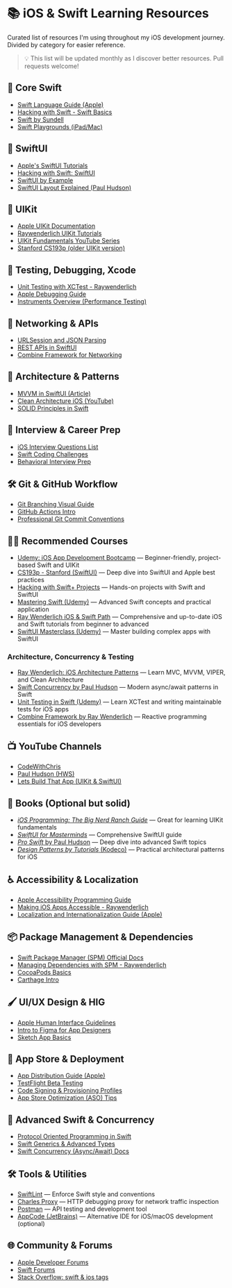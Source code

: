# 📚 iOS & Swift Learning Resources

Curated list of resources I'm using throughout my iOS development journey. Divided by category for easier reference.  
> 💡 This list will be updated monthly as I discover better resources. Pull requests welcome!

## 🧠 Core Swift

- [Swift Language Guide (Apple)](https://docs.swift.org/swift-book/LanguageGuide/TheBasics.html)
- [Hacking with Swift - Swift Basics](https://www.hackingwithswift.com/100)
- [Swift by Sundell](https://www.swiftbysundell.com/)
- [Swift Playgrounds (iPad/Mac)](https://apps.apple.com/us/app/swift-playgrounds/id908519492)

## 📱 SwiftUI

- [Apple's SwiftUI Tutorials](https://developer.apple.com/tutorials/swiftui)
- [Hacking with Swift: SwiftUI](https://www.hackingwithswift.com/quick-start/swiftui)
- [SwiftUI by Example](https://www.hackingwithswift.com/quick-start/swiftui)
- [SwiftUI Layout Explained (Paul Hudson)](https://www.youtube.com/watch?v=UybU5HvlZ4A)

## 🧰 UIKit

- [Apple UIKit Documentation](https://developer.apple.com/documentation/uikit)
- [Raywenderlich UIKit Tutorials](https://www.kodeco.com/ios/paths/2-uikit)
- [UIKit Fundamentals YouTube Series](https://www.youtube.com/playlist?list=PL5PR3UyfTWvfacnfUsvNcxIiKIgidNRoW)
- [Stanford CS193p (older UIKit version)](https://cs193p.sites.stanford.edu/)

## 🧪 Testing, Debugging, Xcode

- [Unit Testing with XCTest - Raywenderlich](https://www.kodeco.com/886912-unit-testing-tutorial-for-ios-getting-started)
- [Apple Debugging Guide](https://developer.apple.com/documentation/xcode/debugging-your-app)
- [Instruments Overview (Performance Testing)](https://developer.apple.com/videos/play/wwdc2020/10163/)

## 🔌 Networking & APIs

- [URLSession and JSON Parsing](https://www.hackingwithswift.com/articles/117/how-to-parse-json-using-the-codable-protocol)
- [REST APIs in SwiftUI](https://www.youtube.com/watch?v=G0J2Pqoyg54)
- [Combine Framework for Networking](https://www.raywenderlich.com/4161005-combine-getting-started)

## 🧱 Architecture & Patterns

- [MVVM in SwiftUI (Article)](https://swiftwithmajid.com/2020/01/29/mvvm-in-swiftui/)
- [Clean Architecture iOS (YouTube)](https://www.youtube.com/watch?v=8BKR0otvYsI)
- [SOLID Principles in Swift](https://medium.com/@nimjea/solid-principles-in-swift-fc484953e97e)

## 🎯 Interview & Career Prep

- [iOS Interview Questions List](https://github.com/soapyigu/Swift-30-Projects#interview-prep)
- [Swift Coding Challenges](https://www.hackingwithswift.com/books/ios-swift-algorithms)
- [Behavioral Interview Prep](https://www.interviewbit.com/hr-interview-questions/)

## 🛠 Git & GitHub Workflow

- [Git Branching Visual Guide](https://learngitbranching.js.org/)
- [GitHub Actions Intro](https://docs.github.com/en/actions/learn-github-actions/understanding-github-actions)
- [Professional Git Commit Conventions](https://www.conventionalcommits.org/en/v1.0.0/)

## 🧑‍💻 Recommended Courses

* [Udemy: iOS App Development Bootcamp](https://www.udemy.com/course/ios-13-app-development-bootcamp/) — Beginner-friendly, project-based Swift and UIKit
* [CS193p - Stanford (SwiftUI)](https://cs193p.sites.stanford.edu/) — Deep dive into SwiftUI and Apple best practices
* [Hacking with Swift+ Projects](https://www.hackingwithswift.com/plus) — Hands-on projects with Swift and SwiftUI
* [Mastering Swift (Udemy)](https://www.udemy.com/course/mastering-swift/) — Advanced Swift concepts and practical application
* [Ray Wenderlich iOS & Swift Path](https://www.kodeco.com/paths/ios) — Comprehensive and up-to-date iOS and Swift tutorials from beginner to advanced
* [SwiftUI Masterclass (Udemy)](https://www.udemy.com/course/swiftui-masterclass-course-ios-development-with-swift/) — Master building complex apps with SwiftUI

### Architecture, Concurrency & Testing

* [Ray Wenderlich: iOS Architecture Patterns](https://www.kodeco.com/10007045-ios-architecture-patterns) — Learn MVC, MVVM, VIPER, and Clean Architecture
* [Swift Concurrency by Paul Hudson](https://www.hackingwithswift.com/quick-start/concurrency) — Modern async/await patterns in Swift
* [Unit Testing in Swift (Udemy)](https://www.udemy.com/course/ios-unit-testing/) — Learn XCTest and writing maintainable tests for iOS apps
* [Combine Framework by Ray Wenderlich](https://www.kodeco.com/4161005-combine-getting-started) — Reactive programming essentials for iOS developers

## 📺 YouTube Channels

- [CodeWithChris](https://www.youtube.com/c/CodeWithChris)
- [Paul Hudson (HWS)](https://www.youtube.com/c/PaulHudson)
- [Lets Build That App (UIKit & SwiftUI)](https://www.youtube.com/c/letsbuildthatapp)

## 📘 Books (Optional but solid)

- [_iOS Programming: The Big Nerd Ranch Guide_](https://www.bignerdranch.com/books/ios-programming-the-big-nerd-ranch-guide-sixth-edition/) — Great for learning UIKit fundamentals  
- [_SwiftUI for Masterminds_](https://www.lawrencelundgren.com/swiftui-for-masterminds-2nd-edition/) — Comprehensive SwiftUI guide  
- [_Pro Swift_ by Paul Hudson](https://www.hackingwithswift.com/store/pro-swift) — Deep dive into advanced Swift topics  
- [_Design Patterns by Tutorials_ (Kodeco)](https://www.kodeco.com/books/design-patterns-by-tutorials) — Practical architectural patterns for iOS

## ♿ Accessibility & Localization

- [Apple Accessibility Programming Guide](https://developer.apple.com/accessibility/)
- [Making iOS Apps Accessible - Raywenderlich](https://www.kodeco.com/10110269-making-your-ios-app-accessible)
- [Localization and Internationalization Guide (Apple)](https://developer.apple.com/documentation/xcode/localization)

## 📦 Package Management & Dependencies

- [Swift Package Manager (SPM) Official Docs](https://swift.org/package-manager/)
- [Managing Dependencies with SPM - Raywenderlich](https://www.kodeco.com/25263566-swift-package-manager-tutorial-for-ios-getting-started)
- [CocoaPods Basics](https://cocoapods.org/)
- [Carthage Intro](https://github.com/Carthage/Carthage)

## 🖌 UI/UX Design & HIG

- [Apple Human Interface Guidelines](https://developer.apple.com/design/human-interface-guidelines/)
- [Intro to Figma for App Designers](https://www.figma.com/resources/learn-design/)
- [Sketch App Basics](https://www.sketch.com/learn/)

## 🚀 App Store & Deployment

- [App Distribution Guide (Apple)](https://developer.apple.com/app-store/submission/)
- [TestFlight Beta Testing](https://developer.apple.com/testflight/)
- [Code Signing & Provisioning Profiles](https://developer.apple.com/support/code-signing/)
- [App Store Optimization (ASO) Tips](https://developer.apple.com/app-store/marketing/guidelines/)

## 🚀 Advanced Swift & Concurrency

- [Protocol Oriented Programming in Swift](https://developer.apple.com/videos/play/wwdc2015/408/)
- [Swift Generics & Advanced Types](https://docs.swift.org/swift-book/LanguageGuide/Generics.html)
- [Swift Concurrency (Async/Await) Docs](https://docs.swift.org/swift-book/LanguageGuide/Concurrency.html)

## 🛠 Tools & Utilities

- [SwiftLint](https://github.com/realm/SwiftLint) — Enforce Swift style and conventions  
- [Charles Proxy](https://www.charlesproxy.com/) — HTTP debugging proxy for network traffic inspection  
- [Postman](https://www.postman.com/) — API testing and development tool  
- [AppCode (JetBrains)](https://www.jetbrains.com/objc/) — Alternative IDE for iOS/macOS development (optional)  

## 🌐 Community & Forums

- [Apple Developer Forums](https://developer.apple.com/forums/)
- [Swift Forums](https://forums.swift.org/)
- [Stack Overflow: swift & ios tags](https://stackoverflow.com/questions/tagged/swift)

